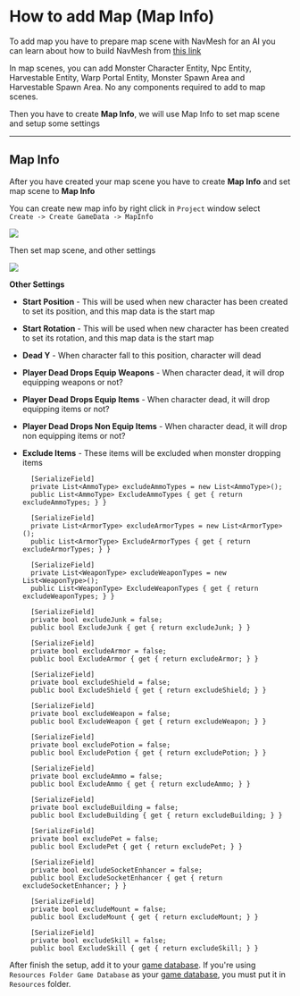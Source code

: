 # How to add Map (Map Info)

To add map you have to prepare map scene with NavMesh for an AI you can learn about how to build NavMesh from [this link](https://docs.unity3d.com/Manual/nav-BuildingNavMesh.html)

In map scenes, you can add Monster Character Entity, Npc Entity, Harvestable Entity, Warp Portal Entity, Monster Spawn Area and Harvestable Spawn Area. No any components required to add to map scenes.

Then you have to create **Map Info**, we will use Map Info to set map scene and setup some settings

* * *

## Map Info

After you have created your map scene you have to create **Map Info** and set map scene to **Map Info**

You can create new map info by right click in `Project` window select   
`Create -> Create GameData -> MapInfo`

![](https://cdn-images-1.medium.com/max/1600/0*7_a38hcHWo38MNM0)

Then set map scene, and other settings

![](https://cdn-images-1.medium.com/max/1600/0*qlyeR8iDp88w6MDT)

**Other Settings**
* **Start Position** - This will be used when new character has been created to set its position, and this map data is the start map
* **Start Rotation** - This will be used when new character has been created to set its rotation, and this map data is the start map
* **Dead Y** - When character fall to this position, character will dead
* **Player Dead Drops Equip Weapons** - When character dead, it will drop equipping weapons or not?
* **Player Dead Drops Equip Items** - When character dead, it will drop equipping items or not?
* **Player Dead Drops Non Equip Items** - When character dead, it will drop non equipping items or not?
* **Exclude Items** - These items will be excluded when monster dropping items

        [SerializeField]
        private List<AmmoType> excludeAmmoTypes = new List<AmmoType>();
        public List<AmmoType> ExcludeAmmoTypes { get { return excludeAmmoTypes; } }

        [SerializeField]
        private List<ArmorType> excludeArmorTypes = new List<ArmorType>();
        public List<ArmorType> ExcludeArmorTypes { get { return excludeArmorTypes; } }

        [SerializeField]
        private List<WeaponType> excludeWeaponTypes = new List<WeaponType>();
        public List<WeaponType> ExcludeWeaponTypes { get { return excludeWeaponTypes; } }

        [SerializeField]
        private bool excludeJunk = false;
        public bool ExcludeJunk { get { return excludeJunk; } }

        [SerializeField]
        private bool excludeArmor = false;
        public bool ExcludeArmor { get { return excludeArmor; } }

        [SerializeField]
        private bool excludeShield = false;
        public bool ExcludeShield { get { return excludeShield; } }

        [SerializeField]
        private bool excludeWeapon = false;
        public bool ExcludeWeapon { get { return excludeWeapon; } }

        [SerializeField]
        private bool excludePotion = false;
        public bool ExcludePotion { get { return excludePotion; } }

        [SerializeField]
        private bool excludeAmmo = false;
        public bool ExcludeAmmo { get { return excludeAmmo; } }

        [SerializeField]
        private bool excludeBuilding = false;
        public bool ExcludeBuilding { get { return excludeBuilding; } }

        [SerializeField]
        private bool excludePet = false;
        public bool ExcludePet { get { return excludePet; } }

        [SerializeField]
        private bool excludeSocketEnhancer = false;
        public bool ExcludeSocketEnhancer { get { return excludeSocketEnhancer; } }

        [SerializeField]
        private bool excludeMount = false;
        public bool ExcludeMount { get { return excludeMount; } }

        [SerializeField]
        private bool excludeSkill = false;
        public bool ExcludeSkill { get { return excludeSkill; } }

After finish the setup, add it to your [game database](pages/103-game-database.md). If you're using `Resources Folder Game Database` as your [game database](pages/103-game-database.md), you must put it in `Resources` folder.
<!--stackedit_data:
eyJoaXN0b3J5IjpbLTE4MTczNTg1NjcsNTA1NDA3Mjk0XX0=
-->